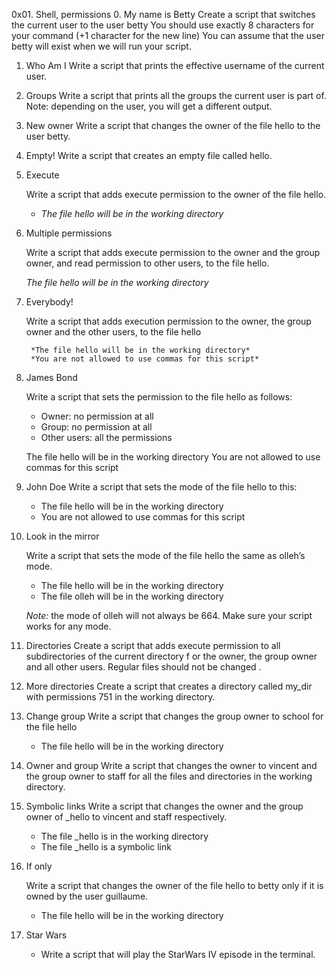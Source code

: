 0x01. Shell, permissions
0. My name is Betty
	 Create a script that switches the current user to the user betty
		You should use exactly 8 characters for your command (+1 character for the new line)
		You can assume that the user betty will exist when we will run your script.

1. Who Am I
	Write a script that prints the effective username of the current user.

2. Groups
	Write a script that prints all the groups the current user is part of.
	Note: depending on the user, you will get a different output.

3. New owner
	Write a script that changes the owner of the file hello to the user betty.

4. Empty!
	Write a script that creates an empty file called hello.

5. Execute

	Write a script that adds execute permission to the owner of the file hello.
	-	*The file hello will be in the working directory*

6. Multiple permissions

	Write a script that adds execute permission to the owner and the group owner, 
	and read permission to other users, to the file hello.

	*The file hello will be in the working directory*

7. Everybody!

	Write a script that adds execution permission to the owner, the group owner
 	and the other users, to the file hello

		*The file hello will be in the working directory*
		*You are not allowed to use commas for this script*

8. James Bond

	Write a script that sets the permission to the file hello as follows:

	- Owner: no permission at all
	- Group: no permission at all
	- Other users: all the permissions

	The file hello will be in the working directory You are not allowed to use commas for this script

9. John Doe 
	Write a script that sets the mode of the file hello to this:

	- The file hello will be in the working directory
	- You are not allowed to use commas for this script

10. Look in the mirror

	Write a script that sets the mode of the file hello the same as olleh’s mode.

	- The file hello will be in the working directory
	- The file olleh will be in the working directory
	
	*Note:* the mode of olleh will not always be 664. Make sure your script works for any mode.

11.  Directories
	Create a script that adds execute permission to all subdirectories of the current directory f
	or the owner, the group owner and all other users. Regular files should not be changed
.
12. More directories
	Create a script that creates a directory called my_dir with permissions 751 in the 
	working directory.

13. Change group
	Write a script that changes the group owner to school for the file hello
	- The file hello will be in the working directory

14. Owner and group
	Write a script that changes the owner to vincent and the group owner to
	 staff for all the files and directories in the working directory.

15. Symbolic links
	Write a script that changes the owner and the group owner of _hello to vincent
	 and staff respectively.

	- The file _hello is in the working directory
	- The file _hello is a symbolic link

16. If only

	Write a script that changes the owner of the file hello to betty only if it is
	 owned by the user guillaume.

	- The file hello will be in the working directory 

17. Star Wars
	- Write a script that will play the StarWars IV episode in the terminal.

